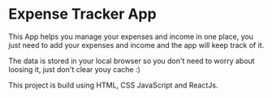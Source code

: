 # Expense Tracker App

This App helps you manage your expenses and income in one place, you just need to add your expenses and income and the app will keep track of it.

The data is stored in your local browser so you don't need to worry about loosing it, just don't clear youy cache :)

This project is build using HTML, CSS JavaScript and ReactJs.